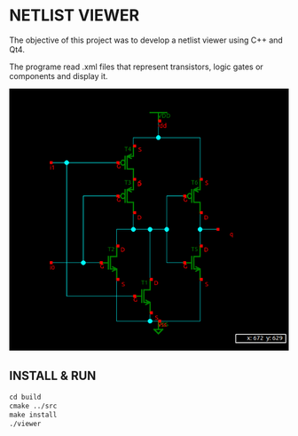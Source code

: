 # NETLIST VIEWER

The objective of this project was to develop a netlist viewer using C++ and Qt4.

The programe read .xml files that represent transistors, logic gates or components and display it.

![plot](./Netlist_viewer.png?raw=true "display") 

## INSTALL & RUN
```
cd build
cmake ../src
make install
./viewer